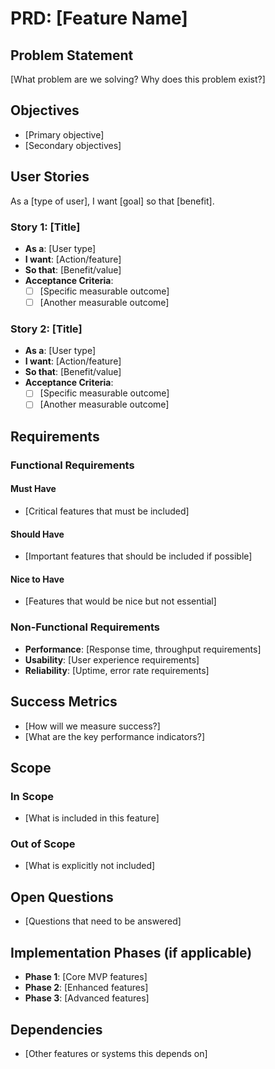 # PRD: [Feature Name]

## Problem Statement

[What problem are we solving? Why does this problem exist?]

## Objectives

- [Primary objective]
- [Secondary objectives]

## User Stories

As a [type of user], I want [goal] so that [benefit].

### Story 1: [Title]

- **As a**: [User type]
- **I want**: [Action/feature]
- **So that**: [Benefit/value]
- **Acceptance Criteria**:
  - [ ] [Specific measurable outcome]
  - [ ] [Another measurable outcome]

### Story 2: [Title]

- **As a**: [User type]
- **I want**: [Action/feature]
- **So that**: [Benefit/value]
- **Acceptance Criteria**:
  - [ ] [Specific measurable outcome]
  - [ ] [Another measurable outcome]

## Requirements

### Functional Requirements

#### Must Have

- [Critical features that must be included]

#### Should Have

- [Important features that should be included if possible]

#### Nice to Have

- [Features that would be nice but not essential]

### Non-Functional Requirements

- **Performance**: [Response time, throughput requirements]
- **Usability**: [User experience requirements]
- **Reliability**: [Uptime, error rate requirements]

## Success Metrics

- [How will we measure success?]
- [What are the key performance indicators?]

## Scope

### In Scope

- [What is included in this feature]

### Out of Scope

- [What is explicitly not included]

## Open Questions

- [Questions that need to be answered]

## Implementation Phases (if applicable)

- **Phase 1**: [Core MVP features]
- **Phase 2**: [Enhanced features]
- **Phase 3**: [Advanced features]

## Dependencies

- [Other features or systems this depends on]
